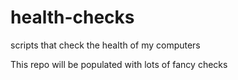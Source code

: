 # health-checks
scripts that check the health of my computers

This repo will be populated with lots of fancy checks
